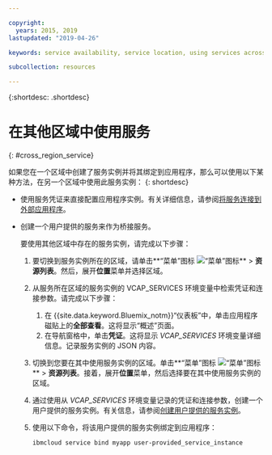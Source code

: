 ```yaml
---

copyright:
  years: 2015, 2019
lastupdated: "2019-04-26"

keywords: service availability, service location, using services across regions

subcollection: resources

---
```


{:shortdesc: .shortdesc}

# 在其他区域中使用服务
{: #cross_region_service}

如果您在一个区域中创建了服务实例并将其绑定到应用程序，那么可以使用以下某种方法，在另一个区域中使用此服务实例：
{: shortdesc}

  * 使用服务凭证来直接配置应用程序实例。有关详细信息，请参阅[将服务连接到外部应用程序](/docs/resources?topic=resources-externalapp#externalapp)。
  * 创建一个用户提供的服务来作为桥接服务。

	要使用其他区域中存在的服务实例，请完成以下步骤：

      1. 要切换到服务实例所在的区域，请单击**“菜单”图标 ![“菜单”图标](../icons/icon_hamburger.svg)** > **资源列表**。然后，展开**位置**菜单并选择区域。

      2. 从服务所在区域的服务实例的 VCAP_SERVICES 环境变量中检索凭证和连接参数。请完成以下步骤：

	       1. 在 {{site.data.keyword.Bluemix_notm}}“仪表板”中，单击应用程序磁贴上的**全部查看**。这将显示“概述”页面。
	       2. 在导航窗格中，单击**凭证**。这将显示 *VCAP_SERVICES* 环境变量详细信息。记录服务实例的 JSON 内容。

      3. 切换到您要在其中使用服务实例的区域。单击**“菜单”图标 ![“菜单”图标](../icons/icon_hamburger.svg)** > **资源列表**。接着，展开**位置**菜单，然后选择要在其中使用服务实例的区域。

      4. 通过使用从 *VCAP_SERVICES* 环境变量记录的凭证和连接参数，创建一个用户提供的服务实例。有关信息，请参阅[创建用户提供的服务实例](/docs/apps/tutorials?topic=creating-apps-add-resource#user_provide_services)。

      5. 使用以下命令，将该用户提供的服务实例绑定到应用程序：

	     ```
	     ibmcloud service bind myapp user-provided_service_instance
	     ```
